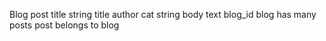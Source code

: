  Blog           post 
 title string   title
                author 
 cat string     body   text
                blog_id
blog has many posts
post belongs to blog
